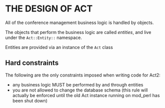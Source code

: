 # THE DESIGN OF ACT

All of the conference management business logic is handled by objects.

The objects that perform the business logic are called *entities*,
and live under the `Act::Entity::` namespace.

Entities are provided via an instance of the `Act` class

## Hard constraints

The following are the only constraints imposed when writing code for Act2:

* any business logic MUST be performed by and through entities
* you are not allowed to change the database schema
  (this rule will actually be enforced until the old Act instance running
  on mod\_perl has been shut down)

